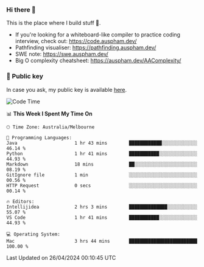 ### Hi there 👋

This is the place where I build stuff 👀. 

- If you're looking for a whiteboard-like compiler to practice coding interview, check out: https://code.auspham.dev/
- Pathfinding visualiser: https://pathfinding.auspham.dev/
- SWE note: https://swe.auspham.dev/
- Big O complexity cheatsheet: https://auspham.dev/AAComplexity/

### 🔑 Public key

In case you ask, my public key is available [here](https://public.auspham.dev/).

<!--START_SECTION:waka-->
![Code Time](http://img.shields.io/badge/Code%20Time-1%2C252%20hrs%2052%20mins-blue)

📊 **This Week I Spent My Time On** 

```text
🕑︎ Time Zone: Australia/Melbourne

💬 Programming Languages: 
Java                     1 hr 43 mins        ████████████░░░░░░░░░░░░░   46.14 % 
Python                   1 hr 41 mins        ███████████░░░░░░░░░░░░░░   44.93 % 
Markdown                 18 mins             ██░░░░░░░░░░░░░░░░░░░░░░░   08.19 % 
GitIgnore file           1 min               ░░░░░░░░░░░░░░░░░░░░░░░░░   00.56 % 
HTTP Request             0 secs              ░░░░░░░░░░░░░░░░░░░░░░░░░   00.14 % 

🔥 Editors: 
Intellijidea             2 hrs 3 mins        ██████████████░░░░░░░░░░░   55.07 % 
VS Code                  1 hr 41 mins        ███████████░░░░░░░░░░░░░░   44.93 % 

💻 Operating System: 
Mac                      3 hrs 44 mins       █████████████████████████   100.00 % 
```


 Last Updated on 26/04/2024 00:10:45 UTC
<!--END_SECTION:waka-->

<!--
**rockmanvnx6/rockmanvnx6** is a ✨ _special_ ✨ repository because its `README.md` (this file) appears on your GitHub profile.

Here are some ideas to get you started:

- 🔭 I’m currently working on ...
- 🌱 I’m currently learning ...
- 👯 I’m looking to collaborate on ...
- 🤔 I’m looking for help with ...
- 💬 Ask me about ...
- 📫 How to reach me: ...
- 😄 Pronouns: ...
- ⚡ Fun fact: ...
-->
